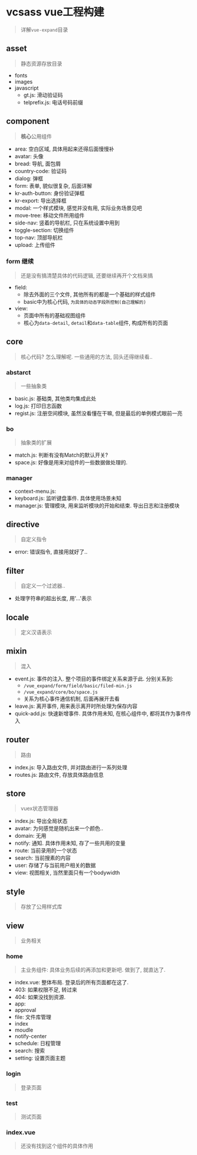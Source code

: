 # vcsass vue工程构建

> 详解`vue-expand`目录

## asset

> 静态资源存放目录

* fonts
* images
* javascript
  * gt.js: 滑动验证码
  * telprefix.js: 电话号码前缀

## component

> **核心**公用组件

* area: 空白区域, 具体用起来还得后面慢慢补
* avatar: 头像
* bread: 导航, 面包屑
* country-code: 验证码
* dialog: 弹框
* form: 表单, 貌似很复杂, 后面详解
* kr-auth-button: 身份验证弹框
* kr-export: 导出选择框
* modal: 一个样式模块, 感觉并没有用, 实际业务场景见吧
* move-tree: 移动文件所用组件
* side-nav: 竖着的导航栏, 只在系统设置中用到
* toggle-section: 切换组件
* top-nav: 顶部导航栏
* upload: 上传组件

### form 继续

> 还是没有搞清楚具体的代码逻辑, 还要继续再开个文档来搞

* field:
  * 除去外面的三个文件, 其他所有的都是一个基础的样式组件
  * basic中为核心代码, `为具体的动态字段所控制(自己理解的)`
* view:
  * 页面中所有的基础视图组件
  * 核心为`data-detail`, `detail`和`data-table`组件, 构成所有的页面

## core

> 核心代码? 怎么理解呢. 一些通用的方法, 回头还得继续看..

### abstarct

> 一些抽象类

* basic.js: 基础类, 其他类均集成此处
* log.js: 打印日志函数
* regist.js: 注册空间模块, 虽然没看懂在干嘛, 但是最后的单例模式眼前一亮

### bo

> 抽象类的扩展

* match.js: 判断有没有Match的默认开关?
* space.js: 好像是用来对组件的一些数据做处理的.

### manager

* context-menu.js:
* keyboard.js: 监听键盘事件. 具体使用场景未知
* manager.js: 管理模块, 用来监听模块的开始和结束. 导出日志和注册模块

## directive

> 自定义指令

* error: 错误指令, 直接用就好了..

## filter

> 自定义一个过滤器..

* 处理字符串的超出长度, 用'...'表示

## locale

> 定义汉语表示

## mixin

> 混入

* event.js: 事件的注入. 整个项目的事件绑定关系来源于此. 分别关系到:
  * `/vue_expand/form/field/basic/filed-min.js`
  * `/vue_expand/core/bo/space.js`
  * 关系为核心事件通信机制, 后面再展开去看
* leave.js: 离开事件, 用来表示离开时所处理为保存内容
* quick-add.js: 快速新增事件. 具体作用未知, 在核心组件中, 都将其作为事件传入

## router

> 路由

* index.js: 导入路由文件, 并对路由进行一系列处理
* routes.js: 路由文件, 存放具体路由信息

## store

> vuex状态管理器

* index.js: 导出全局状态
* avatar: 为何感觉是随机出来一个颜色..
* domain: 无用
* notify: 通知. 具体作用未知, 存了一些共用的变量
* route: 当前录用的一个状态
* search: 当前搜素的内容
* user: 存储了与当前用户相关的数据
* view: 视图相关, 当然里面只有一个bodywidth

## style

> 存放了公用样式库

## view

> 业务相关

### home

> 主业务组件: 具体业务后续的再添加和更新吧. 做到了, 就直达了.

* index.vue: 整体布局. 登录后的所有页面都在这了.
* 403: 如果权限不足, 转过来
* 404: 如果没找到资源.
* app:
* approval
* file: 文件库管理
* index
* moudle
* notify-center
* schedule: 日程管理
* search: 搜索
* setting: 设置页面主题

### login

> 登录页面

### test

> 测试页面

### index.vue

> 还没有找到这个组件的具体作用